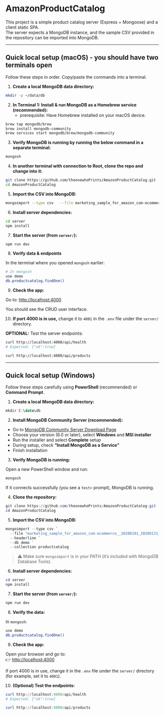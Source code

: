 # AmazonProductCatalog

This project is a simple product catalog server (Express + Mongoose) and a client static SPA.  
The server expects a MongoDB instance, and the sample CSV provided in the repository can be imported into MongoDB.

---

## Quick local setup (macOS) - you should have two terminals open 

Follow these steps in order. Copy/paste the commands into a terminal. 

1) **Create a local MongoDB data directory:**

```bash
mkdir -p ~/data/db
```

2) **In Terminal 1: Install & run MongoDB as a Homebrew service (recommended):**
   - prerequisite: Have Homebrew installed on your macOS device.

```bash
brew tap mongodb/brew
brew install mongodb-community
brew services start mongodb/brew/mongodb-community
```

3) **Verify MongoDB is running by running the below command in a separate terminal:**

```bash
mongosh
```

4) **In another terminal with connection to Root, clone the repo and change into it:**

```bash
git clone https://github.com/theonewhoPrints/AmazonProductCatalog.git
cd AmazonProductCatalog
```

5) **Import the CSV into MongoDB:**

```bash
mongoimport --type csv   --file marketing_sample_for_amazon_com-ecommerce__20200101_20200131__10k_data.csv   --headerline   --db demo   --collection productcatalog
```

6) **Install server dependencies:**

```bash
cd server
npm install
```

7) **Start the server (from `server/`):**

```bash
npm run dev
```

8) **Verify data & endpoints**

In the terminal where you opened `mongosh` earlier:

```bash
# In mongosh
use demo
db.productcatalog.findOne()
```

9) **Check the app:**

Go to: [http://localhost:4000](http://localhost:4000)

You should see the CRUD user interface.

10) **If port 4000 is in use,** change it to `4001` in the `.env` file under the `server/` directory.

**OPTIONAL:** Test the server endpoints:

```bash
curl http://localhost:4000/api/health
# Expected: {"ok":true}

curl http://localhost:4000/api/products
```

---

## Quick local setup (Windows)

Follow these steps carefully using **PowerShell** (recommended) or **Command Prompt**.

1) **Create a local MongoDB data directory:**

```powershell
mkdir C:\data\db
```

2) **Install MongoDB Community Server (recommended):**

- Go to [MongoDB Community Server Download Page](https://www.mongodb.com/try/download/community)
- Choose your version (6.0 or later), select **Windows** and **MSI installer**
- Run the installer and select **Complete** setup
- During setup, check **“Install MongoDB as a Service”**
- Finish installation

3) **Verify MongoDB is running:**

Open a new PowerShell window and run:

```powershell
mongosh
```

If it connects successfully (you see a `test>` prompt), MongoDB is running.

4) **Clone the repository:**

```powershell
git clone https://github.com/theonewhoPrints/AmazonProductCatalog.git
cd AmazonProductCatalog
```

5) **Import the CSV into MongoDB:**

```powershell
mongoimport --type csv `
  --file "marketing_sample_for_amazon_com-ecommerce__20200101_20200131__10k_data.csv" `
  --headerline `
  --db demo `
  --collection productcatalog
```

> ⚠️ Make sure `mongoimport` is in your PATH (it’s included with MongoDB Database Tools).

6) **Install server dependencies:**

```powershell
cd server
npm install
```

7) **Start the server (from `server/`):**

```powershell
npm run dev
```

8) **Verify the data:**

In `mongosh`:

```bash
use demo
db.productcatalog.findOne()
```

9) **Check the app:**

Open your browser and go to:  
👉 [http://localhost:4000](http://localhost:4000)

If port 4000 is in use, change it in the `.env` file under the `server/` directory (for example, set it to `4001`).

10) **(Optional) Test the endpoints:**

```powershell
curl http://localhost:4000/api/health
# Expected: {"ok":true}

curl http://localhost:4000/api/products
```
